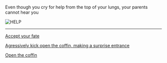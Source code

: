 Even though you cry for help from the top of your lungs, your parents cannot hear you

![HELP](../images/5cryforhelp.jpeg)
___
[Accept your fate](../4fate.md)

[Agressively kick open the coffin, making a surprise entrance](../8spotdead.md)

[Open the coffin](../6ufo.md)